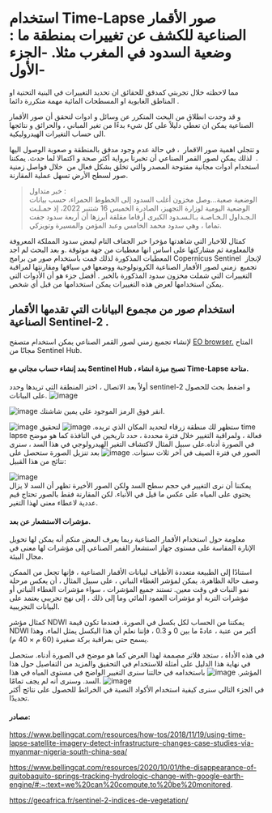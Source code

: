# استخدام  Time-Lapse صور الأقمار الصناعية للكشف عن تغييرات بمنطقة ما : وضعية السدود في المغرب مثلا. -الجزء الأول-

مما لاحظته خلال تجربتي كمدقق للحقائق ان تحديد التغييرات في البنية التحتية او المناطق الغابوية او المسطحات المائية مهمة متكررة دائما .<br>

و قد وجدت انطلاق من البحث المتكرر عن وسائل و ادوات لتحقق أن صور الأقمار الصناعية يمكن ان تعطي دليلاً على كل شيء بدءًا من تغير المباني ، والحرائق و نتائجها الى حساب التغيرات الهيدروليكية.<br>

و تتجلى اهمية صور الاقمار  ، في حالة عدم وجود مدقق بالمنطقة و صعوبة الوصول اليها .  لذلك يمكن لصور القمر الصناعي أن تخبرنا برواية أكثر صحة و اكتمالا لما حدث. يمكننا استخدام أدوات مجانية مفتوحة المصدر والتي تخلق بشكل فعال من  خلال فواصل زمنية صور لسطح الأرض تسهل عملية المقارنة. <br>

>   خبر متداول :<br>
>     الوضعية صعبة...وصل مخزون أغلب السدود إلى الخطوط الحمراء، حسب بيانات الوضعية اليومية لوزارة التجهيز، الصادرة الخميس 16 شتنبر 2022، إذ حمـلـت الـجـداول الـخـاصـة بـالـسـدود الكبرى أرقاما مقلقة أبرزها أن  أربعة سدود جفت تماما ، وهي سدود محمد الخامس وعبد المؤمن والمسيرة وتويزكي.

كمثال للاخبار التي شاهدتها مؤخرا خبر الجفاف التام لبعض سدود المملكة المعروفة فالمعلومة ثم مشاركتها على اساس انها معطيات من جهة موثوقة .و بعد البحث لم اجد المعطيات المذكورة لذلك قمت باستخدام صور من برامج Copernicus Sentinel  لإنجاز تجميع  زمني لصور الأقمار الصناعية الكرونولوجية ووضعها في سياقها ومقارنتها لمراقبة التغييرات التي شملت مخزون سدود المذكورة بالخبر . أفضل جزء هو أن الأدوات التي يمكن استخدامها لعرض هذه التغييرات يمكن استخدامها من قبل أي شخص.

## استخدام صور من  مجموع البيانات التي تقدمها الأقمار الصناعية  Sentinel-2 .
لإنشاء تجميع زمني لصور القمر الصناعي يمكن استخدام متصفح 
[ EO browser.](https://www.sentinel-hub.com/explore/eobrowser/)
 المتاح مجانًا من Sentinel Hub.
 
 #### بعد إنشاء حساب مجاني مع Sentinel Hub ، تصبح ميزة انشاء Time-Lapse  متاحة.
 أولاً بعد الاتصال ، اختر المنطقة التي تريدها وحدد sentinel-2  و اضغط بحث للحصول على البيانات.
![image](https://drive.google.com/uc?export=view&id=1pctcryfDqKAodIV2B9qsbUSbSOSrDukb)

 ![image](https://drive.google.com/uc?export=view&id=1pc0foCxzsiTT-3BVjrzHZQHZyHaPYydP)
انقر فوق الرمز الموجود على يمين شاشتك.

![image](https://drive.google.com/uc?export=view&id=1pcYLZSl-F-TQ4NHdc40BApxpPnfDNKxc)
ستظهر لك منطقة زرقاء لتحديد المكان الذي تريده.
![image](https://drive.google.com/uc?export=view&id=1pJTeI3rY362PcLyETp5Jhu5wvaFHGFlx)
لتحقيق  time lapse  فعالة ، ولمراقبة التغيير خلال فترة محددة ، حدد تاريخين في النافذة كما هو موضح في الصورة أدناه.على سبيل المثال لاكتشاف التغير الهيدرولوجي في هذا السد ، سنرى الصور في فترة الصيف في آخر ثلاث سنوات.
![image](https://drive.google.com/uc?export=view&id=1pLzBRkivPBGfUyLbJLq_pDEzD79gYeJz)
بعد تنزيل الصورة ستحصل على نتائج من هذا القبيل:

![image](https://drive.google.com/uc?export=view&id=1pMgI5XlPh-kwKCcsjYCKqju-QKWvpnem) 
<br>
يمكننا أن نرى التغيير في حجم سطح السد ولكن الصور الأخيرة تظهر أن السد لا يزال يحتوي على المياه على عكس ما قيل في الأنباء. لكن المقارنة فقط بالصور تحتاج قيم عددية لاعطاء معنى لهذا التغير.
#### مؤشرات الاستشعار عن بعد.
معلومة حول استخدام الأقمار الصناعية ربما يعرف البعض منكم أنه يمكن لها تحويل الإنارة المقاسة على مستوى جهاز استشعار القمر الصناعي إلى مؤشرات لها معنى في مجال البيئة.

استنادًا إلى الطبيعة متعددة الأطياف لبيانات الأقمار الصناعية ، فإنها تجعل من الممكن وصف حالة الظاهرة. يمكن لمؤشر الغطاء النباتي ، على سبيل المثال ، أن يعكس مرحلة نمو النبات في وقت معين.
تستند جميع المؤشرات ، سواء مؤشرات الغطاء النباتي أو مؤشرات التربة أو مؤشرات العمود المائي وما إلى ذلك ، إلى نهج تجريبي يعتمد على البيانات التجريبية. 

كمثال مؤشر NDWI يمكننا من الحساب لكل بكسل في الصورة. فعندما تكون قيمة NDWI أكبر من عتبة ، عادةً ما بين 0 و 0.3 ، فإننا نعلم أن هذا البكسل يمثل الماء. وهذا يسمح حتى بمراقبة بركة صغيرة (60 م × 40 م).

في هذه الأداة ، ستجد فلاتر مصممة لهذا الغرض كما هو موضح في الصورة أدناه. ستحصل في نهاية هذا الدليل على أمثلة للاستخدام في التحقيق والمزيد من التفاصيل حول هذا المؤشر.
![image](https://drive.google.com/uc?export=view&id=1pNMFqK6veUE5FKE2MHnpG8xRU6kq-ByU)
باستخدامه في حالتنا سنرى التغيير الواضح في مستوى المياه في هذا السد. وسنرى أنه لم يجف تمامًا. 
![image](https://drive.google.com/uc?export=view&id=1pIeSesK3Vwhb-C74ETeEssT9Xy8YzpJI)<br>
في الجزء التالي سنرى كيفية استخدام الأكواد النصية في الخرائط للحصول على نتائج أكثر تحديدًا.

#### مصادر:

https://www.bellingcat.com/resources/how-tos/2018/11/19/using-time-lapse-satellite-imagery-detect-infrastructure-changes-case-studies-via-myanmar-nigeria-south-china-sea/

https://www.bellingcat.com/resources/2020/10/01/the-disappearance-of-quitobaquito-springs-tracking-hydrologic-change-with-google-earth-engine/#:~:text=we%20can%20compute,to%20be%20monitored.

https://geoafrica.fr/sentinel-2-indices-de-vegetation/






